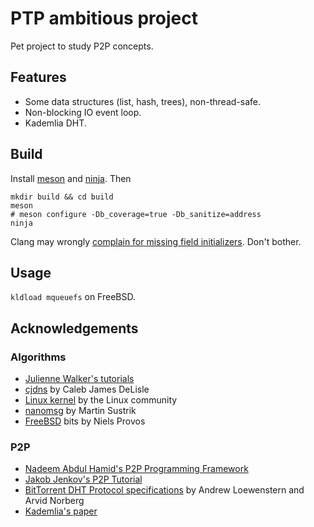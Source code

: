 # PTP ambitious project

Pet project to study P2P concepts.

## Features

* Some data structures (list, hash, trees), non-thread-safe.
* Non-blocking IO event loop.
* Kademlia DHT.

## Build

Install [meson](https://mesonbuild.com/) and [ninja](https://ninja-build.org/).
Then

    mkdir build && cd build
    meson
    # meson configure -Db_coverage=true -Db_sanitize=address
    ninja

Clang may wrongly [complain for missing field initializers](https://llvm.org/bugs/show_bug.cgi?id=21689).
Don't bother.

## Usage

`kldload mqueuefs` on FreeBSD.

## Acknowledgements

### Algorithms

* [Julienne Walker's tutorials](http://www.eternallyconfuzzled.com/)
* [cjdns](https://github.com/cjdelisle/cjdns/) by Caleb James DeLisle
* [Linux kernel](https://www.kernel.org/) by the Linux community
* [nanomsg](https://github.com/nanomsg/nanomsg) by Martin Sustrik
* [FreeBSD](http://www.FreeBSD.org/) bits by Niels Provos

### P2P

* [Nadeem Abdul Hamid's P2P Programming Framework](http://cs.berry.edu/~nhamid/p2p/framework-python.html)
* [Jakob Jenkov's P2P Tutorial](http://tutorials.jenkov.com/p2p/disorganized-network.html)
* [BitTorrent DHT Protocol specifications](http://www.bittorrent.org/beps/bep_0005.html) by
  Andrew Loewenstern and Arvid Norberg
* [Kademlia's paper](http://www.scs.stanford.edu/~dm/home/papers/maymounkov:kademlia.ps.gz)
